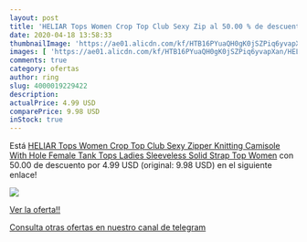 ```yaml
---
layout: post
title: 'HELIAR Tops Women Crop Top Club Sexy Zip al 50.00 % de descuento'
date: 2020-04-18 13:58:33
thumbnailImage: 'https://ae01.alicdn.com/kf/HTB16PYuaQH0gK0jSZPiq6yvapXan/HELIAR-Tops-Women-Crop-Top-Club-Sexy-Zipper-Knitting-Camisole-With-Hole-Female-Tank-Tops-Ladies.jpg_350x350._SL200_.jpg'
images: [ 'https://ae01.alicdn.com/kf/HTB16PYuaQH0gK0jSZPiq6yvapXan/HELIAR-Tops-Women-Crop-Top-Club-Sexy-Zipper-Knitting-Camisole-With-Hole-Female-Tank-Tops-Ladies.jpg_350x350._SL200_.jpg' ]
comments: true
category: ofertas
author: ring
slug: 4000019229422
description:
actualPrice: 4.99 USD
comparePrice: 9.98 USD
inStock: true
---
```


Está [HELIAR Tops Women Crop Top Club Sexy Zipper Knitting Camisole With Hole Female Tank Tops Ladies Sleeveless Solid Strap Top Women](https://www.amazon.com/dp/4000019229422/?tag=redken08-20) con 50.00 de descuento por 4.99 USD (original: 9.98 USD) en el siguiente enlace!

[![](https://ae01.alicdn.com/kf/HTB16PYuaQH0gK0jSZPiq6yvapXan/HELIAR-Tops-Women-Crop-Top-Club-Sexy-Zipper-Knitting-Camisole-With-Hole-Female-Tank-Tops-Ladies.jpg_350x350._SL200_.jpg)](https://www.amazon.com/dp/4000019229422/?tag=redken08-20)

[Ver la oferta!!](https://www.amazon.com/dp/4000019229422/?tag=redken08-20)

[Consulta otras ofertas en nuestro canal de telegram](https://t.me/s/ofertas25)
